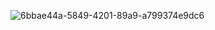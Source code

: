 ![6bbae44a-5849-4201-89a9-a799374e9dc6](https://github.com/Shouvik078/Project_2/assets/106507099/4c1a5ca7-3f54-4fd5-a2dc-22bc09897e4e)
